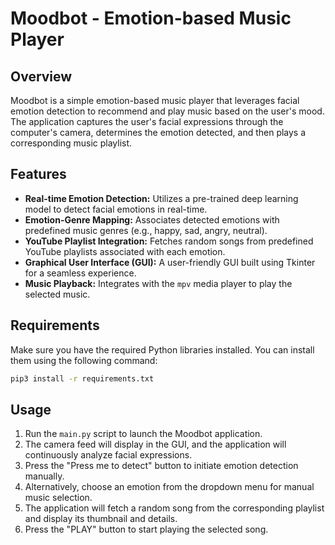 # Moodbot - Emotion-based Music Player

## Overview
Moodbot is a simple emotion-based music player that leverages facial emotion detection to recommend and play music based on the user's mood. The application captures the user's facial expressions through the computer's camera, determines the emotion detected, and then plays a corresponding music playlist.

## Features
- **Real-time Emotion Detection:** Utilizes a pre-trained deep learning model to detect facial emotions in real-time.
- **Emotion-Genre Mapping:** Associates detected emotions with predefined music genres (e.g., happy, sad, angry, neutral).
- **YouTube Playlist Integration:** Fetches random songs from predefined YouTube playlists associated with each emotion.
- **Graphical User Interface (GUI):** A user-friendly GUI built using Tkinter for a seamless experience.
- **Music Playback:** Integrates with the `mpv` media player to play the selected music.

## Requirements
Make sure you have the required Python libraries installed. You can install them using the following command:
```bash
pip3 install -r requirements.txt
```

## Usage
1. Run the `main.py` script to launch the Moodbot application.
2. The camera feed will display in the GUI, and the application will continuously analyze facial expressions.
3. Press the "Press me to detect" button to initiate emotion detection manually.
4. Alternatively, choose an emotion from the dropdown menu for manual music selection.
5. The application will fetch a random song from the corresponding playlist and display its thumbnail and details.
6. Press the "PLAY" button to start playing the selected song.
